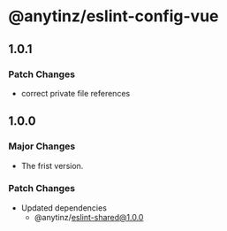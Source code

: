 # @anytinz/eslint-config-vue

## 1.0.1

### Patch Changes

- correct private file references

## 1.0.0

### Major Changes

- The frist version.

### Patch Changes

- Updated dependencies
  - @anytinz/eslint-shared@1.0.0
